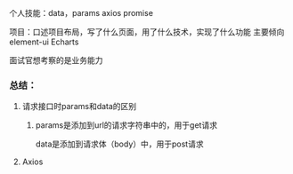 个人技能：data，params axios promise

项目：口述项目布局，写了什么页面，用了什么技术，实现了什么功能 主要倾向element-ui  Echarts

面试官想考察的是业务能力



### 总结：

1. 请求接口时params和data的区别

   1. params是添加到url的请求字符串中的，用于get请求

      data是添加到请求体（body）中，用于post请求

2. Axios

​	



